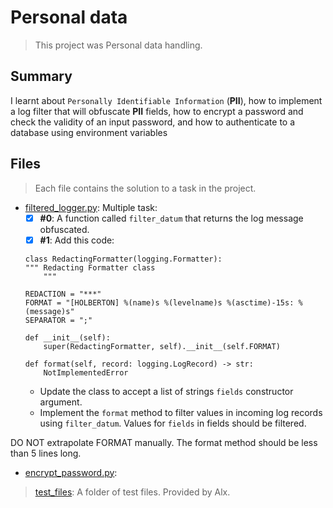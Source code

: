 # Personal data

> This project was Personal data handling.

## Summary

I learnt about `Personally Identifiable Information` (**PII**), how to implement a log filter that will obfuscate **PII** fields, how to encrypt a password and check the validity of an input password, and how to authenticate to a database using environment variables

## Files

> Each file contains the solution to a task in the project.

- [filtered_logger.py](https://github.com/Ebube-Ochemba/alx-backend-user-data/blob/main/0x00-personal_data/filtered_logger.py): Multiple task:
    - [x] **#0**: A function called `filter_datum` that returns the log message obfuscated.
    - [x] **#1**: Add this code:
    ```
    class RedactingFormatter(logging.Formatter):
    """ Redacting Formatter class
        """

    REDACTION = "***"
    FORMAT = "[HOLBERTON] %(name)s %(levelname)s %(asctime)-15s: %(message)s"
    SEPARATOR = ";"

    def __init__(self):
        super(RedactingFormatter, self).__init__(self.FORMAT)

    def format(self, record: logging.LogRecord) -> str:
        NotImplementedError
    ```
    - Update the class to accept a list of strings `fields` constructor argument.
    - Implement the `format` method to filter values in incoming log records using `filter_datum`. Values for `fields` in fields should be filtered.

DO NOT extrapolate FORMAT manually. The format method should be less than 5 lines long.
- [encrypt_password.py](https://github.com/Ebube-Ochemba/alx-backend-user-data/blob/main/0x00-personal_data/encrypt_password.py):

> [test_files](): A folder of test files. Provided by Alx.
